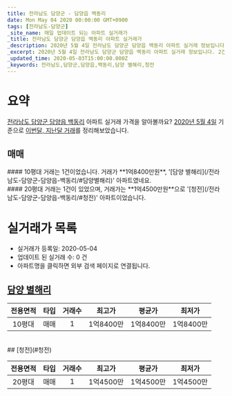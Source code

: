 ```yaml
---
title: 전라남도 담양군 - 담양읍 백동리
date: Mon May 04 2020 00:00:00 GMT+0900
tags: [전라남도-담양군]
_site_name: 매일 업데이트 되는 아파트 실거래가
_title: 전라남도 담양군 담양읍 백동리 아파트 실거래가
_description: 2020년 5월 4일 전라남도 담양군 담양읍 백동리 아파트 실거래 정보입니다. 2건 아파트 정보가 있습니다.
_excerpt: 2020년 5월 4일 전라남도 담양군 담양읍 백동리 아파트 실거래 정보입니다. 2건 아파트 정보가 있습니다.
_updated_time: 2020-05-03T15:00:00.000Z
_keywords: 전라남도,담양군,담양읍,백동리,담양 별해리,청전
---
```





# 요약
<ins>전라남도 담양군 담양읍 백동리</ins> 아파트 실거래 가격을 알아볼까요? <ins>2020년 5월 4일</ins> 기준으로 <ins>이번달, 지난달 거래</ins>를 정리해보았습니다.

## 매매
<div class="container">
<div class="six columns" markdown="1">
#### 10평대
거래는 1건이었습니다. 거래가 **1억8400만원**, '[담양 별해리](/전라남도-담양군-담양읍-백동리/#담양별해리)' 아파트였네요.
</div>
<div class="six columns" markdown="1">
#### 20평대
거래는 1건이 있었으며, 거래가는 **1억4500만원**으로 '[청전](/전라남도-담양군-담양읍-백동리/#청전)' 아파트이었습니다.
</div>
</div>



# 실거래가 목록
- 실거래가 등록일: 2020-05-04
- 업데이트 된 실거래 수: 0 건
- 아파트명을 클릭하면 외부 검색 페이지로 연결됩니다.

## [담양 별해리](#담양별해리)

|전용면적|타입|거래수|최고가|평균가|최저가|
|:---:|:---:|:---:|:---:|:---:|:---:|
|10평대|<span class="deal-type-1">매매</span>|1|1억8400만|1억8400만|1억8400만|

<br/>
## [청전](#청전)

|전용면적|타입|거래수|최고가|평균가|최저가|
|:---:|:---:|:---:|:---:|:---:|:---:|
|20평대|<span class="deal-type-1">매매</span>|1|1억4500만|1억4500만|1억4500만|

<br/>




